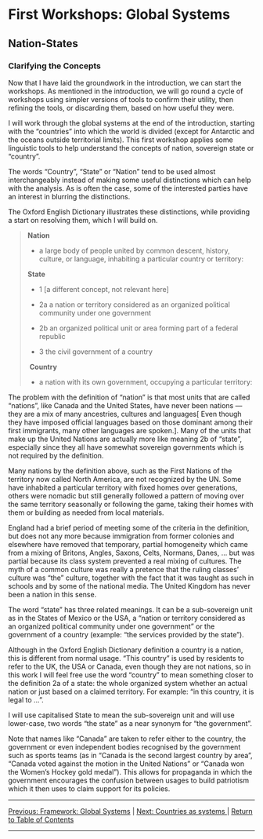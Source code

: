 # First Workshops: Global Systems

## Nation-States

### Clarifying the Concepts

Now that I have laid the groundwork in the introduction, we can start the workshops.
As mentioned in the introduction, we will go round a cycle of workshops using simpler versions of tools to confirm their utility, then refining the tools, or discarding them, based on how useful they were.

I will work through the global systems at the end of the introduction, starting with the “countries” into which the world is divided (except for Antarctic and the oceans outside territorial limits). This first workshop applies some linguistic tools to help understand the concepts of nation, sovereign state or “country”.

The words “Country”, “State” or “Nation” tend to be used almost interchangeably instead of making some useful distinctions which can help with the analysis. As is often the case, some of the interested parties have an interest in blurring the distinctions.

The Oxford English Dictionary illustrates these distinctions, while providing a start on resolving them, which I will build on.

> **Nation**
> - a large body of people united by common descent, history, culture, or language, inhabiting a particular country or territory:
>
> **State**
>
> - 1 [a different concept, not relevant here]
>
> - 2a  a nation or territory considered as an organized political community under one government
>
> - 2b an organized political unit or area forming part of a federal republic
>
> - 3 the civil government of a country
>
> **Country**
>
> - a nation with its own government, occupying a particular territory:

The problem with the definition of “nation” is that most units that are called “nations”, like Canada and the United States, have never been nations ― they are a mix of many ancestries, cultures and languages[ Even though they have imposed official languages based on those dominant among their first immigrants, many other languages are spoken.]. Many of the units that make up the United Nations are actually more like meaning 2b of “state”, especially since they all have somewhat sovereign governments which is not required by the definition.

Many nations by the definition above, such as the First Nations of the territory now called North America, are not recognized by the UN. Some have inhabited a particular territory with fixed homes over generations, others were nomadic but still generally followed a pattern of moving over the same territory seasonally or following the game, taking their homes with them or building as needed from local materials.

England had a brief period of meeting some of the criteria in the definition, but does not any more because immigration from former colonies and elsewhere have removed that temporary, partial homogeneity which came from a mixing of Britons, Angles, Saxons, Celts, Normans, Danes, … but was partial because its class system prevented a real mixing of cultures. The myth of a common culture was really a pretence that the ruling classes’ culture was “the” culture, together with the fact that it was taught as such in schools and by some of the national media. The United Kingdom has never been a nation in this sense.

The word “state” has three related meanings. It can be a sub-sovereign unit as in the States of Mexico or the USA, a “nation or territory considered as an organized political community under one government” or the government of a country (example: “the services provided by the state”).

Although in the Oxford English Dictionary definition a country is a nation, this is different from normal usage. “This country” is used by residents to refer to the UK, the USA or Canada, even though they are not nations, so in this work I will feel free use the word “country” to mean something closer to the definition 2a of a state: the whole organized system whether an actual nation or just based on a claimed territory.  For example: “in this country, it is legal to …”.

I will use capitalised State to mean the sub-sovereign unit and will use  lower-case, two words “the state” as a near synonym for “the government”.

Note that names like “Canada” are taken to refer either to the country, the government or even independent bodies recognised by the government such as sports teams (as in “Canada is the second largest country by area”, “Canada voted against the motion in the United Nations” or “Canada won the Women’s Hockey gold medal”). This allows for propaganda in which the government encourages the confusion between usages to build patriotism which it then uses to claim support for its policies.

***

[Previous: Framework: Global Systems](../globalsystems) | [Next: Countries as systems ](countriesassystems) | [Return to Table of Contents](../../index)

***
